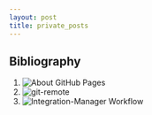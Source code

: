 ```yaml
---
layout: post
title: private_posts
---
```


## Bibliography

1. ![About GitHub Pages](https://docs.github.com/en/github/working-with-github-pages/about-github-pages)
1. ![git-remote](https://git-scm.com/docs/git-remote)
1. ![Integration-Manager Workflow](https://git-scm.com/book/en/v2/Distributed-Git-Distributed-Workflows)